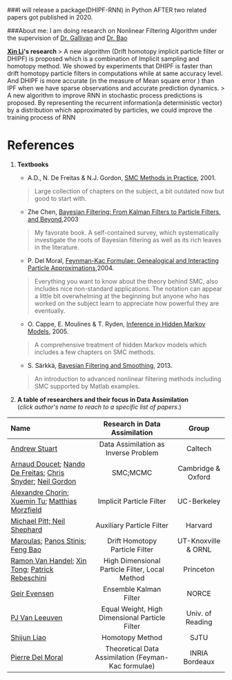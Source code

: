 ###I will release a package(DHIPF-RNN) in Python AFTER two related papers got published in 2020. 

###About me: I am doing research on Nonlinear Filtering Algorithm under the supervision of [Dr. Gallivan](https://www.math.fsu.edu/~gallivan/) and [Dr. Bao](https://www.math.fsu.edu/~bao/)  

**[Xin Li](Xin%20Li/)'s research**
    > A new algorithm (Drift homotopy implicit particle filter or DHIPF) is proposed which is a combination of Implicit sampling and homotopy method. We showed by experiments that DHIPF is faster than drift homotopy particle filters in computations while at same accuracy level. And DHIPF is more accurate (in the measure of Mean square error ) than IPF when we have sparse observations and accurate prediction dynamics.
    > A new algorithm to improve RNN in stochastic process predictions is proposed. By representing the recurrent information(a deterministic vector) by a distribution which approximated by particles, we could improve the training process of RNN

# References 

 1. **Textbooks**  
    - A.D., N. De Freitas & N.J. Gordon, [SMC Methods in Practice](Arnaud%20Doucet/SMC%20in%20practice%20.pdf), 2001.
    > Large collection of chapters on the subject, a bit outdated now but good to start with.
    - Zhe Chen, [Bayesian Filtering: From Kalman Filters to Particle Filters, and Beyond](Zhe%20Chen/Bayesian%20Filtering-from%20kalman%20filters%20to%20particle%20filters%20and%20beyond.pdf),2003
    > My favorate book. A self-contained survey, which systematically investigate the roots of Bayesian filtering as well as its rich leaves in the literature.
    - P. Del Moral, [Feynman-Kac Formulae: Genealogical and Interacting Particle Approximations](Pierre%20Del%20Moral/Feynman-Kac%20formulae%20genealogical%20and%20interacting%20particle%20systems%20with%20applications.pdf),2004.
    > Everything you want to know about the theory behind SMC, also includes nice non-standard applications. The notation can appear a little bit overwhelming at the beginning but anyone who has worked on the subject learn to appreciate how powerful they are eventually.
    
    - O. Cappe, E. Moulines & T. Ryden, [Inference in Hidden Markov Models](Olivier%20Capp´e/Inference%20in%20Hidden%20Markov%20Models.pdf),  2005. 
    > A comprehensive treatment of hidden Markov models which includes a few chapters on SMC methods.
    - S. Särkkä, [Bayesian Filtering and Smoothing](Simo%20Sarkka/Bayesian%20Filtering%20and%20Smoothing%2C%20CUP%2C%202013..pdf), 2013.
    > An introduction to advanced nonlinear filtering methods including SMC supported by Matlab examples.

2. **A table of researchers and their focus in Data Assimilation**  
(_click author's name to reach to a specific list of papers_.)

| Name      | Research in Data Assimilation | Group     |
| :---        |    :----:   |  :----:   |
| [Andrew Stuart](Andrew%20Stuart/)      | Data Assimilation as Inverse Problem | Caltech   |
| [Arnaud Doucet](Arnaud%20Doucet/); [Nando De Freitas](Nando%20De%20Freitas/); [Chris Snyder](CHRIS%20SNYDER/); [Neil Gordon](Neil%20Gordon/)   | SMC;MCMC        | Cambridge & Oxford      |
| [Alexandre Chorin](Alexandre%20Chorin/); [Xuemin Tu](Xuemin%20Tu/); [Matthias Morzfield](Matthias%20Morzfield/)   | Implicit Particle Filter       | UC-Berkeley      |
| [Michael Pitt; Neil Shephard](Michael%20K.%20Pitt%20%26%20Neil%20Shephard/)   | Auxiliary Particle Filter        | Harvard      |
| [Maroulas](Maroulas/); [Panos Stinis](PANOS%20STINIS/); [Feng Bao](Feng%20Bao/)  | Drift Homotopy Particle Filter       | UT-Knoxville & ORNL  |
|  [Ramon Van Handel](Patrick%20Rebeschini/Ramon%20Van%20Handel/); [Xin Tong](Xin%20Tong/); [Patrick Rebeschini](Patrick%20Rebeschini/)  | High Dimensional Particle Filter, Local Method      | Princeton      |
|  [Geir Evensen](Geir%20Evensen/) | Ensemble Kalman Filter       |    NORCE  |
|  [PJ Van Leeuven](PJ%20van%20Leeuven/) | Equal Weight, High Dimensional Particle Filter       |  Univ. of Reading    |
|  [Shijun Liao](Shijun%20Liao/) | Homotopy Method       |  SJTU    |
|  [Pierre Del Moral](Pierre%20Del%20Moral/) |  Theoretical Data Assimilation (Feyman-Kac formulae)    | INRIA Bordeaux    |



